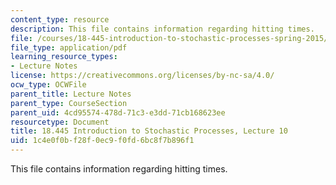 ```yaml
---
content_type: resource
description: This file contains information regarding hitting times.
file: /courses/18-445-introduction-to-stochastic-processes-spring-2015/1c4e0f0bf28f0ec9f0fd6bc8f7b896f1_MIT18_445S15_lecture10.pdf
file_type: application/pdf
learning_resource_types:
- Lecture Notes
license: https://creativecommons.org/licenses/by-nc-sa/4.0/
ocw_type: OCWFile
parent_title: Lecture Notes
parent_type: CourseSection
parent_uid: 4cd95574-478d-71c3-e3dd-71cb168623ee
resourcetype: Document
title: 18.445 Introduction to Stochastic Processes, Lecture 10
uid: 1c4e0f0b-f28f-0ec9-f0fd-6bc8f7b896f1
---
```

This file contains information regarding hitting times.
